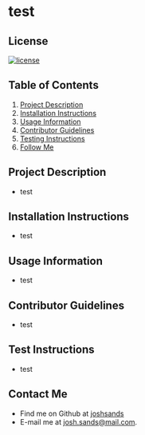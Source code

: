 # test

## License
[![license](https://img.shields.io/badge/license-GNU-General-Public-brightgreen)](https://shields.io)

## Table of Contents
1. [Project Description](#project-description)
2. [Installation Instructions](#installation-instructions)
3. [Usage Information](#usage-information)
4. [Contributor Guidelines](#contributor-guidelines)
5. [Testing Instructions](#testing-instructions)
6. [Follow Me](#follow-me)

## Project Description
* test

## Installation Instructions
* test

## Usage Information
* test

## Contributor Guidelines
* test

## Test Instructions
* test

## Contact Me
* Find me on Github at [joshsands](http://github.com/joshsands)
* E-mail me at josh.sands@mail.com.
